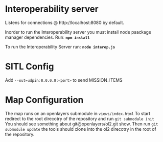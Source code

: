 Interoperability server
=======================

Listens for connections @ http://localhost:8080 by default.

Inorder to run the Interoperability server you must install node paackage manager dependencies.
Run: <b>`npm install`</b>

To run the Interoperability Server run: <b>`node interop.js`</b>

# SITL Config

Add `--out=udpin:0.0.0.0:<port>` to send MISSION_ITEMS

# Map Configuration

The map runs on an openlayers submodule in `views/index.html`
To start redirect to the root direcotry of the repository and run `git submodule init`
You should see something about git@openlayers/ol2.git show.
Then run `git submodule update` the tools should clone into the ol2 direcotry in the root of the repository.
